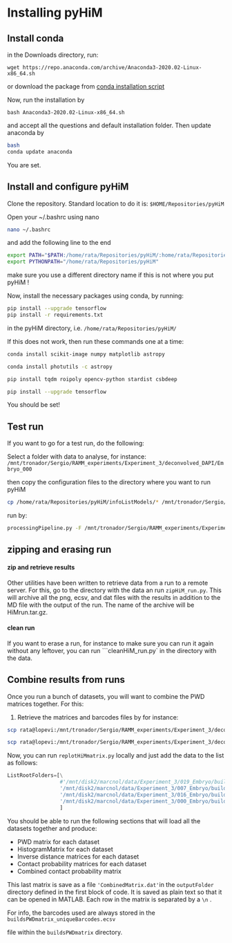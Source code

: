 # Installing pyHiM



## Install conda

in the Downloads directory, run:

```
wget https://repo.anaconda.com/archive/Anaconda3-2020.02-Linux-x86_64.sh
```

or download the package from [conda installation script](https://www.anaconda.com/products/individual)



Now, run the installation by

```
bash Anaconda3-2020.02-Linux-x86_64.sh 

```

and accept all the questions and default installation folder. Then update anaconda by

```bash
bash
conda update anaconda
```

You are set.



## Install and configure pyHiM

Clone the repository. Standard location to do it is: ```$HOME/Repositories/pyHiM```

Open your ~/.bashrc using nano 

```bash
nano ~/.bashrc
```

and add the following line to the end

```sh
export PATH="$PATH:/home/rata/Repositories/pyHiM/:home/rata/Repositories/pyHiM/fileProcessing"
export PYTHONPATH="/home/rata/Repositories/pyHiM"
```

make sure you use a different directory name if this is not where you put pyHiM !

Now, install the necessary packages using conda, by running:

```bash
pip install --upgrade tensorflow
pip install -r requirements.txt
```

in the pyHiM directory, i.e. ```/home/rata/Repositories/pyHiM/```



If this does not work, then run these commands one at a time:

```sh
conda install scikit-image numpy matplotlib astropy

conda install photutils -c astropy

pip install tqdm roipoly opencv-python stardist csbdeep

pip install --upgrade tensorflow

```

You should be set!



## Test run

If you want to go for a test run, do the following:

Select a folder with data to analyse, for instance: ```/mnt/tronador/Sergio/RAMM_experiments/Experiment_3/deconvolved_DAPI/Embryo_000```



then copy the configuration files to the directory where you want to run pyHiM

```bash
cp /home/rata/Repositories/pyHiM/infoListModels/* /mnt/tronador/Sergio/RAMM_experiments/Experiment_3/deconvolved_DAPI/Embryo_000/
```

run by:

```bash
processingPipeline.py -F /mnt/tronador/Sergio/RAMM_experiments/Experiment_3/deconvolved_DAPI/Embryo_000/
```

## zipping and erasing run

#### zip and retrieve results

Other utilities have been written to retrieve data from a run to a remote server. For this, go to the directory with the data an run ```zipHiM_run.py```. This will archive all the png, ecsv, and dat files with the results in addition to the MD file with the output of the run. The name of the archive will be HiMrun.tar.gz.

#### clean run

If you want to erase a run, for instance to make sure you can run it again without any leftover, you can run ```cleanHiM_run.py` in the directory with the data. 

 

## Combine results from runs

Once you run a bunch of datasets, you will want to combine the PWD matrices together. For this:

1. Retrieve the matrices and barcodes files by for instance:

```bash
scp rata@lopevi:/mnt/tronador/Sergio/RAMM_experiments/Experiment_3/deconvolved_DAPI/Embryo_000/buildsPWDmatrix/*ecsv /home/marcnol/data/Experiment_3/000_Embryo/buildsPWDmatrix/

scp rata@lopevi:/mnt/tronador/Sergio/RAMM_experiments/Experiment_3/deconvolved_DAPI/Embryo_000/buildsPWDmatrix/*npy /home/marcnol/data/Experiment_3/000_Embryo/buildsPWDmatrix/
```

Now, you can run ```replotHiMmatrix.py``` locally and just add the data to the list as follows:

```python
ListRootFolders=[\
                 #'/mnt/disk2/marcnol/data/Experiment_3/019_Embryo/buildsPWDmatrix',\
                 '/mnt/disk2/marcnol/data/Experiment_3/007_Embryo/buildsPWDmatrix',\
                 '/mnt/disk2/marcnol/data/Experiment_3/016_Embryo/buildsPWDmatrix'\
                 '/mnt/disk2/marcnol/data/Experiment_3/000_Embryo/buildsPWDmatrix'\
                 ]

```

You should be able to run the following sections that will load all the datasets together and produce:

- PWD matrix for each dataset
- HistogramMatrix for each dataset
- Inverse distance matrices for each dataset
- Contact probability matrices for each dataset
- Combined contact probability matrix

This last matrix is save as a file ```'CombinedMatrix.dat'```in the ```outputFolder``` directory defined in the first block of code. It is saved as plain text so that it can be opened in MATLAB. Each row in the matrix is separated by a ```\n``` . 

For info, the barcodes used are always stored in the ```buildsPWDmatrix_uniqueBarcodes.ecsv```

file within the ```buildsPWDmatrix``` directory.





